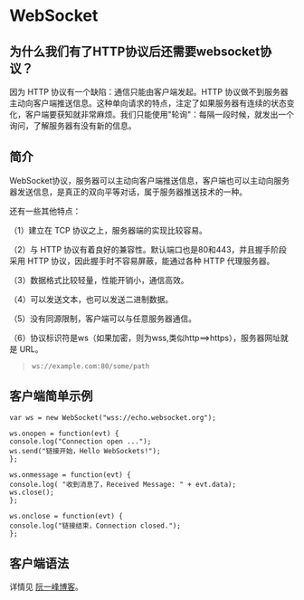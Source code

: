 # WebSocket

## 为什么我们有了HTTP协议后还需要websocket协议？

因为 HTTP 协议有一个缺陷：通信只能由客户端发起。HTTP 协议做不到服务器主动向客户端推送信息。这种单向请求的特点，注定了如果服务器有连续的状态变化，客户端要获知就非常麻烦。我们只能使用"轮询"：每隔一段时候，就发出一个询问，了解服务器有没有新的信息。

## 简介
WebSocket协议，服务器可以主动向客户端推送信息，客户端也可以主动向服务器发送信息，是真正的双向平等对话，属于服务器推送技术的一种。

还有一些其他特点：

（1）建立在 TCP 协议之上，服务器端的实现比较容易。

（2）与 HTTP 协议有着良好的兼容性。默认端口也是80和443，并且握手阶段采用 HTTP 协议，因此握手时不容易屏蔽，能通过各种 HTTP 代理服务器。

（3）数据格式比较轻量，性能开销小，通信高效。

（4）可以发送文本，也可以发送二进制数据。

（5）没有同源限制，客户端可以与任意服务器通信。

（6）协议标识符是ws（如果加密，则为wss,类似http==>https），服务器网址就是 URL。

> `ws://example.com:80/some/path`

## 客户端简单示例

    var ws = new WebSocket("wss://echo.websocket.org");

    ws.onopen = function(evt) { 
    console.log("Connection open ..."); 
    ws.send("链接开始，Hello WebSockets!");
    };

    ws.onmessage = function(evt) {
    console.log( "收到消息了，Received Message: " + evt.data);
    ws.close();
    };

    ws.onclose = function(evt) {
    console.log("链接结束，Connection closed.");
    };  

## 客户端语法

详情见 [阮一峰博客](http://www.ruanyifeng.com/blog/2017/05/websocket.html)。  
